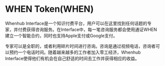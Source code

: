 # 

# WHEN Token(WHEN)

Whenhub Interface是一个知识付费平台，用户可以在这里找到任何话题的专家，并付费获得咨询服务。在Interface中，每一笔咨询服务都会使用通证WHEN建立一个智能合约，同时也支持Apple支付或Google支付。

专家可以是全职的，或者利用碎片时间进行咨询。咨询是通过视频电话，咨询者可以预约一个电话时间。随着越来越多的工作者加入零工经济，Whenhub Interface使得他们有机会在自己舒适的时间去工作并获得相应的收益。

